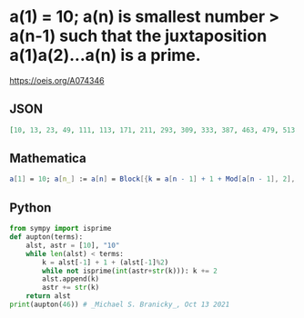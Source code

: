 # a\(1\) \= 10; a\(n\) is smallest number \> a\(n\-1\) such that the juxtaposition a\(1\)a\(2\)\.\.\.a\(n\) is a prime\.
https://oeis.org/A074346
## JSON
```JSON
[10, 13, 23, 49, 111, 113, 171, 211, 293, 309, 333, 387, 463, 479, 513, 687, 933, 973, 993, 1329, 1433, 1449, 1551, 2071, 2271, 2423, 2587, 2621, 2659, 2757, 2771, 2911, 3081, 3243, 3279, 3671, 4243, 4247, 4371, 4453, 4511, 5229, 6097, 6177, 6293, 6571]
```
## Mathematica
```Mathematica
a[1] = 10; a[n_] := a[n] = Block[{k = a[n - 1] + 1 + Mod[a[n - 1], 2], c = IntegerDigits @ Table[ a[i], {i, n - 1}]}, While[ !PrimeQ[ FromDigits @ Flatten @ Append[c, IntegerDigits[k]]], k += 2]; k]; Table[ a[n], {n, 46}] (* _Robert G. Wilson v_, Aug 05 2005 *)
```
## Python
```Python
from sympy import isprime
def aupton(terms):
    alst, astr = [10], "10"
    while len(alst) < terms:
        k = alst[-1] + 1 + (alst[-1]%2)
        while not isprime(int(astr+str(k))): k += 2
        alst.append(k)
        astr += str(k)
    return alst
print(aupton(46)) # _Michael S. Branicky_, Oct 13 2021
```
